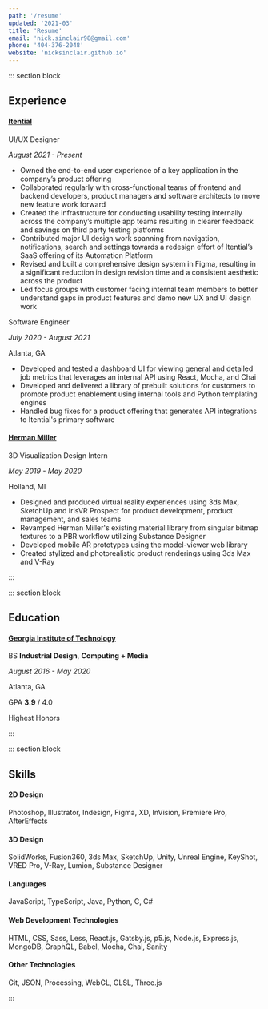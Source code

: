 ```yaml
---
path: '/resume'
updated: '2021-03'
title: 'Resume'
email: 'nick.sinclair98@gmail.com'
phone: '404-376-2048'
website: 'nicksinclair.github.io'
---
```


::: section block

## Experience

#### [Itential](https://www.itential.com/)

UI/UX Designer

_August 2021 - Present_

- Owned the end-to-end user experience of a key application in the company’s product offering
- Collaborated regularly with cross-functional teams of frontend and backend developers, product managers and software architects to move new feature work forward
- Created the infrastructure for conducting usability testing internally across the company’s multiple app teams resulting in clearer feedback and savings on third party testing platforms
- Contributed major UI design work spanning from navigation, notifications, search and settings towards a redesign effort of Itential’s SaaS offering of its Automation Platform
- Revised and built a comprehensive design system in Figma, resulting in a significant reduction in design revision time and a consistent aesthetic across the product
- Led focus groups with customer facing internal team members to better understand gaps in product features and demo new UX and UI design work

Software Engineer

_July 2020 - August 2021_

Atlanta, GA

- Developed and tested a dashboard UI for viewing general and detailed job metrics that leverages an internal API using React, Mocha, and Chai
- Developed and delivered a library of prebuilt solutions for customers to promote product enablement using internal tools and Python templating engines
- Handled bug fixes for a product offering that generates API integrations to Itential's primary software

#### [Herman Miller](https://www.hermanmiller.com/)

3D Visualization Design Intern

_May 2019 - May 2020_

Holland, MI

- Designed and produced virtual reality experiences using 3ds Max, SketchUp and
  IrisVR Prospect for product development, product management, and sales teams
- Revamped Herman Miller's existing material library from singular bitmap textures to a PBR workflow utilizing Substance Designer
- Developed mobile AR prototypes using the model-viewer web library
- Created stylized and photorealistic product renderings using 3ds Max and V-Ray

:::

::: section block

## Education

#### [Georgia Institute of Technology](https://id.gatech.edu/)

BS **Industrial Design**, **Computing + Media**

_August 2016 - May 2020_

Atlanta, GA

GPA **3.9** / 4.0

Highest Honors

:::

::: section block

## Skills

#### 2D Design

Photoshop, Illustrator, Indesign, Figma, XD, InVision, Premiere Pro, AfterEffects

#### 3D Design

SolidWorks, Fusion360, 3ds Max, SketchUp, Unity, Unreal Engine, KeyShot, VRED Pro, V-Ray, Lumion, Substance Designer

#### Languages

JavaScript, TypeScript, Java, Python, C, C#

#### Web Development Technologies

HTML, CSS, Sass, Less, React.js, Gatsby.js, p5.js, Node.js, Express.js, MongoDB, GraphQL, Babel, Mocha, Chai, Sanity

#### Other Technologies

Git, JSON, Processing, WebGL, GLSL, Three.js

:::
